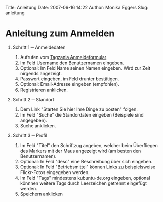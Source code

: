Title: Anleitung
Date: 2007-06-16 14:22
Author: Monika Eggers
Slug: anleitung

Anleitung zum Anmelden
======================


1.  Schritt 1 ─ Anmeldedaten

    
    1.  Aufrufen vom [Tagzania
        Anmeldeformular](http://www.tagzania.com/register)
    2.  Im Feld Username den Benutzernamen eingeben.
    3.  Optional: Im Feld Name seinen Namen eingeben. Wird zur Zeit
        nirgends angezeigt.
    4.  Passwort eingeben, im Feld drunter bestätigen.
    5.  Optional: Email-Adresse eingeben (empfohlen).
    6.  Registrieren anklicken.

    
    
2.  Schritt 2 ─ Standort

    
    1.  Dem Link "Starten Sie hier Ihre Dinge zu posten" folgen.
    2.  Im Feld "Suche" die Standordaten eingeben (Beispiele sind
        angegeben).
    3.  Suche anklicken.

    
    
3.  Schritt 3 ─ Profil

    
    1.  Im Feld "Titel" den Schriftzug angeben, welcher beim Überfliegen
        des Markers mit der Maus angezeigt wird (am besten den
        Benutzernamen).
    2.  Optional: In Feld "desc" eine Beschreibung über sich eingeben.
    3.  Optional: In Feld "Betriebsmittel" können Links zu
        beispielsweise Flickr-Fotos eingegeben werden.
    4.  Im Feld "Tags" mindestens kubuntu-de.org eingeben, optional
        könnnen weitere Tags durch Leerzeichen getrennt eingefügt
        werden.
    5.  Speichern anklicken

    
    



